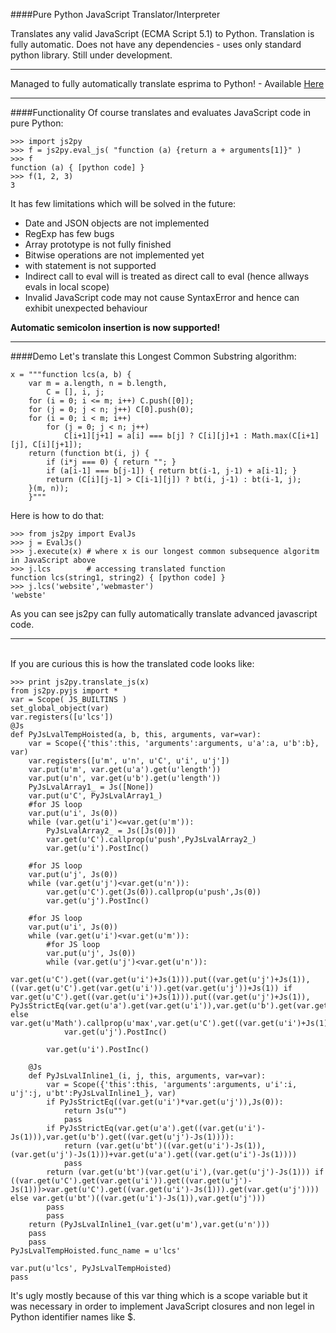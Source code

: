 ####Pure Python JavaScript Translator/Interpreter

Translates any valid JavaScript (ECMA Script 5.1) to Python. Translation is fully automatic. Does not have any 
dependencies - uses only standard python library. Still under development. 
<hr>

Managed to fully automatically translate esprima to Python! - Available <a href="https://github.com/PiotrDabkowski/Js2Py/blob/master/examples/pyesprima.py"> Here </a>

<hr>
####Functionality
Of course translates and evaluates JavaScript code in pure Python:

    >>> import js2py
    >>> f = js2py.eval_js( "function (a) {return a + arguments[1]}" )
    >>> f
    function (a) { [python code] }
    >>> f(1, 2, 3)
    3

It has few limitations which will be solved in the future:
<ul>
<li>Date and JSON objects are not implemented</li>
<li>RegExp has few bugs</li>
<li>Array prototype is not fully finished</li>
<li>Bitwise operations are not implemented yet</li>
<li>with statement is not supported</li>
<li>Indirect call to eval will is treated as direct call to eval (hence allways evals in local scope)</li>
<li>Invalid JavaScript code may not cause SyntaxError and hence can exhibit unexpected behaviour</li>
</ul>

<b> Automatic semicolon insertion is now supported! </b>

<hr>
####Demo
Let's translate this Longest Common Substring algorithm:

    x = """function lcs(a, b) {
        var m = a.length, n = b.length,
            C = [], i, j;
        for (i = 0; i <= m; i++) C.push([0]);
        for (j = 0; j < n; j++) C[0].push(0);
        for (i = 0; i < m; i++)
            for (j = 0; j < n; j++)
                C[i+1][j+1] = a[i] === b[j] ? C[i][j]+1 : Math.max(C[i+1][j], C[i][j+1]);
        return (function bt(i, j) {
            if (i*j === 0) { return ""; }
            if (a[i-1] === b[j-1]) { return bt(i-1, j-1) + a[i-1]; }
            return (C[i][j-1] > C[i-1][j]) ? bt(i, j-1) : bt(i-1, j);
        }(m, n));
        }"""
        
Here is how to do that:

    >>> from js2py import EvalJs
    >>> j = EvalJs()
    >>> j.execute(x) # where x is our longest common subsequence algoritm in JavaScript above
    >>> j.lcs        # accessing translated function
    function lcs(string1, string2) { [python code] }
    >>> j.lcs('website','webmaster')
    'webste'
As you can see js2py can fully automatically translate advanced javascript code. 

<hr>
<br>
If you are curious this is how the translated code looks like:

    >>> print js2py.translate_js(x)
    from js2py.pyjs import *
    var = Scope( JS_BUILTINS )
    set_global_object(var)
    var.registers([u'lcs'])
    @Js
    def PyJsLvalTempHoisted(a, b, this, arguments, var=var):
        var = Scope({'this':this, 'arguments':arguments, u'a':a, u'b':b}, var)
        var.registers([u'm', u'n', u'C', u'i', u'j'])
        var.put(u'm', var.get(u'a').get(u'length'))
        var.put(u'n', var.get(u'b').get(u'length'))
        PyJsLvalArray1_ = Js([None])
        var.put(u'C', PyJsLvalArray1_)
        #for JS loop
        var.put(u'i', Js(0))
        while (var.get(u'i')<=var.get(u'm')):
            PyJsLvalArray2_ = Js([Js(0)])
            var.get(u'C').callprop(u'push',PyJsLvalArray2_)
            var.get(u'i').PostInc()
        
        #for JS loop
        var.put(u'j', Js(0))
        while (var.get(u'j')<var.get(u'n')):
            var.get(u'C').get(Js(0)).callprop(u'push',Js(0))
            var.get(u'j').PostInc()
        
        #for JS loop
        var.put(u'i', Js(0))
        while (var.get(u'i')<var.get(u'm')):
            #for JS loop
            var.put(u'j', Js(0))
            while (var.get(u'j')<var.get(u'n')):
                var.get(u'C').get((var.get(u'i')+Js(1))).put((var.get(u'j')+Js(1)), ((var.get(u'C').get(var.get(u'i')).get(var.get(u'j'))+Js(1)) if var.get(u'C').get((var.get(u'i')+Js(1))).put((var.get(u'j')+Js(1)), PyJsStrictEq(var.get(u'a').get(var.get(u'i')),var.get(u'b').get(var.get(u'j')))) else var.get(u'Math').callprop(u'max',var.get(u'C').get((var.get(u'i')+Js(1))).get(var.get(u'j')),var.get(u'C').get(var.get(u'i')).get((var.get(u'j')+Js(1))))))
                var.get(u'j').PostInc()
            
            var.get(u'i').PostInc()
        
        @Js
        def PyJsLvalInline1_(i, j, this, arguments, var=var):
            var = Scope({'this':this, 'arguments':arguments, u'i':i, u'j':j, u'bt':PyJsLvalInline1_}, var)
            if PyJsStrictEq((var.get(u'i')*var.get(u'j')),Js(0)):
                return Js(u"")
                pass
            if PyJsStrictEq(var.get(u'a').get((var.get(u'i')-Js(1))),var.get(u'b').get((var.get(u'j')-Js(1)))):
                return (var.get(u'bt')((var.get(u'i')-Js(1)),(var.get(u'j')-Js(1)))+var.get(u'a').get((var.get(u'i')-Js(1))))
                pass
            return (var.get(u'bt')(var.get(u'i'),(var.get(u'j')-Js(1))) if ((var.get(u'C').get(var.get(u'i')).get((var.get(u'j')-Js(1)))>var.get(u'C').get((var.get(u'i')-Js(1))).get(var.get(u'j')))) else var.get(u'bt')((var.get(u'i')-Js(1)),var.get(u'j')))
            pass
            pass
        return (PyJsLvalInline1_(var.get(u'm'),var.get(u'n')))
        pass
        pass
    PyJsLvalTempHoisted.func_name = u'lcs'
    
    var.put(u'lcs', PyJsLvalTempHoisted)
    pass


It's ugly mostly because of this var thing which is a scope variable but it was necessary in order to implement JavaScript closures and non legel in Python identifier names like $.

